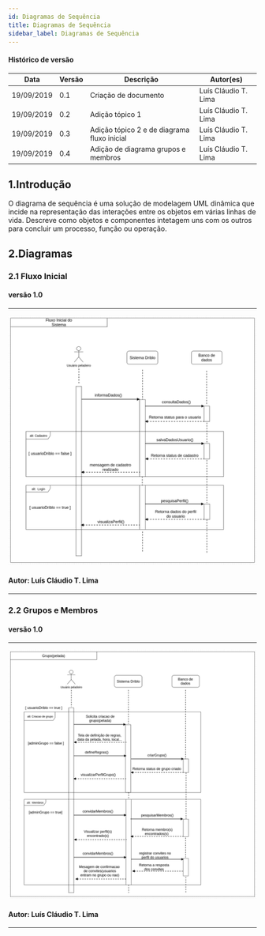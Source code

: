 ```yaml
---
id: Diagramas de Sequência
title: Diagramas de Sequência
sidebar_label: Diagramas de Sequência
---
```


#### Histórico de versão

| Data       | Versão | Descrição            | Autor(es)       |
| ---------- | ------ | -------------------- | --------------- |
| 19/09/2019 | 0.1 | Criação de documento | Luís Cláudio T. Lima|
| 19/09/2019 | 0.2 | Adição tópico 1 | Luís Cláudio T. Lima|
| 19/09/2019 | 0.3 | Adição tópico 2 e de diagrama fluxo inicial | Luís Cláudio T. Lima|
| 19/09/2019 | 0.4 | Adição de diagrama grupos e membros| Luís Cláudio T. Lima|

## 1.Introdução
O diagrama de sequência é uma solução de modelagem UML dinâmica que incide na 
representação das interações entre os objetos em várias linhas de vida. Descreve
como objetos e componentes intetagem uns com os outros para concluir um processo,
função ou operação.

## 2.Diagramas

### 2.1 Fluxo Inicial

#### versão 1.0

---

[![Fluxo Inicial](assets/Diagrama_de_Sequencia_cadastro_login.png)](assets/Diagrama_de_Sequencia_cadastro_login.png)

#### Autor: Luís Cláudio T. Lima

---

### 2.2 Grupos e Membros

#### versão 1.0

---

[![Fluxo Inicial](assets/Diagrama_de_Sequencia_grupos_e_membros.png)](assets/Diagrama_de_Sequencia_grupos_e_membros.png)

#### Autor: Luís Cláudio T. Lima

---